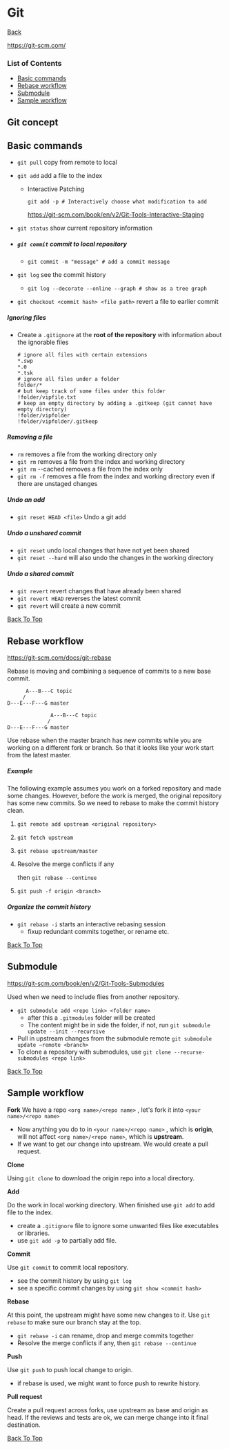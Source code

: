 # Git

[Back](../README.md)

https://git-scm.com/

### List of Contents

* [Basic commands](#basic-commands)
* [Rebase workflow](#rebase-workflow)
* [Submodule](#submodule)
* [Sample workflow](#sample-workflow)

## Git concept



## Basic commands

* `git pull`  copy from remote to local

* `git add`  add a file to the index

  * Interactive Patching

    ```shell
    git add -p # Interactively choose what modification to add
    ```

    https://git-scm.com/book/en/v2/Git-Tools-Interactive-Staging

* `git status`  show current repository information

* ##### `git commit`  commit to local repository

  * ```shell
    git commit -m "message" # add a commit message
    ```

* `git log`  see the commit history

  * ```shell
    git log --decorate --online --graph # show as a tree graph
    ```

* `git checkout <commit hash> <file path>` revert a file to earlier commit

##### Ignoring files

* Create a `.gitignore`  at the **root of the repository** with information about the ignorable files

  ```shell
  # ignore all files with certain extensions
  *.swp
  *.0
  *.tsk 
  # ignore all files under a folder
  folder/*
  # but keep track of some files under this folder
  !folder/vipfile.txt
  # keep an empty directory by adding a .gitkeep (git cannot have empty directory)
  !folder/vipfolder
  !folder/vipfolder/.gitkeep
  ```

##### Removing a file

* `rm`  removes a file from the working directory only
* `git rm`  removes a file from the index and working directory
* `git rm`  --cached  removes a file from the index only
* `git rm -f`  removes a file from the index and working directory even if there are unstaged changes

##### Undo an add

* `git reset HEAD <file>`  Undo a git add

##### Undo a unshared commit

* `git reset`  undo local changes that have not yet been shared
* `git reset --hard` will also undo the changes in the working directory 

##### Undo a shared commit

* `git revert`  revert changes that have already been shared
* `git revert HEAD`  reverses the latest commit
* `git revert` will create a new commit

[Back To Top](#list-of-contents)

## Rebase workflow

https://git-scm.com/docs/git-rebase

Rebase is moving and combining a sequence of commits to a new base commit.

```
      A---B---C topic
     /
D---E---F---G master
```

```
              A---B---C topic
             /
D---E---F---G master
```

Use rebase when the master branch has new commits while you are working on a different fork or branch. So that it looks like your work start from the latest master.

##### Example

The following example assumes you work on a forked repository and made some changes. However, before the work is merged, the original repository has some new commits. So we need to rebase to make the commit history clean.

1. `git remote add upstream <original repository>`

2. `git fetch upstream`

3. `git rebase upstream/master`

4. Resolve the merge conflicts if any

   then `git rebase --continue`  

5. `git push -f origin <branch>`

##### Organize the commit history

* `git rebase -i`  starts an interactive rebasing session
  * fixup redundant commits together, or rename etc.

[Back To Top](#list-of-contents)

## Submodule

https://git-scm.com/book/en/v2/Git-Tools-Submodules

Used when we need to include flies from another repository.

* `git submodule add <repo link> <folder name>`
  * after this a `.gitmodules` folder will be created
  * The content might be in side the folder, if not, run `git submodule update --init --recursive`
* Pull in upstream changes from the submodule remote  `git submodule update —remote <branch>`
* To clone a repository with submodules, use `git clone --recurse-submodules <repo link>`

[Back To Top](#list-of-contents)

## Sample workflow

**Fork**
We have a repo  `<org name>/<repo name>` , let's fork it into  `<your name>/<repo name>`

* Now anything you do to in  `<your name>/<repo name>` , which is **origin**, will not affect  `<org name>/<repo name>`, which is **upstream**. 
* If we want to get our change into upstream. We would create a pull request.

**Clone**

Using `git clone` to download the origin repo into a local directory.

**Add**

Do the work in local working directory.  When finished use `git add` to add file to the index.

* create a `.gitignore` file to ignore some unwanted files like executables or libraries.
* use `git add -p` to partially add file.

**Commit**

Use `git commit` to commit local repository. 

* see the commit history by using `git log`
* see a specific commit changes by using `git show <commit hash>`

**Rebase**

At this point, the upstream might have some new changes to it. Use `git rebase`  to make sure our branch stay at the top.

* `git rebase -i`  can rename, drop and merge commits together
* Resolve the merge conflicts if any, then `git rebase --continue`  

**Push**

Use `git push` to push local change to origin.

* if rebase is used, we might want to force push to rewrite history.

**Pull request**

Create a pull request across forks, use upstream as base and origin as head. If the reviews and tests are ok, we can merge change into it final destination.

[Back To Top](#list-of-contents)